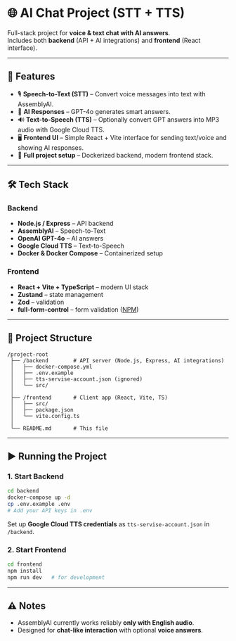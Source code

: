 # 🌐 AI Chat Project (STT + TTS)

Full-stack project for **voice & text chat with AI answers**.  
Includes both **backend** (API + AI integrations) and **frontend** (React interface).

---

## 🚀 Features

-   🎙️ **Speech-to-Text (STT)** – Convert voice messages into text with AssemblyAI.
-   🤖 **AI Responses** – GPT-4o generates smart answers.
-   🔊 **Text-to-Speech (TTS)** – Optionally convert GPT answers into MP3 audio with Google Cloud TTS.
-   🖥️ **Frontend UI** – Simple React + Vite interface for sending text/voice and showing AI responses.
-   📂 **Full project setup** – Dockerized backend, modern frontend stack.

---

## 🛠️ Tech Stack

### Backend

-   **Node.js / Express** – API backend
-   **AssemblyAI** – Speech-to-Text
-   **OpenAI GPT-4o** – AI answers
-   **Google Cloud TTS** – Text-to-Speech
-   **Docker & Docker Compose** – Containerized setup

### Frontend

-   **React + Vite + TypeScript** – modern UI stack
-   **Zustand** – state management
-   **Zod** – validation
-   **full-form-control** – form validation ([NPM](https://www.npmjs.com/package/full-form-control))

---

## 📂 Project Structure

```
/project-root
 ├── /backend        # API server (Node.js, Express, AI integrations)
 │   ├── docker-compose.yml
 │   ├── .env.example
 │   ├── tts-servise-account.json (ignored)
 │   └── src/
 │
 ├── /frontend       # Client app (React, Vite, TS)
 │   ├── src/
 │   ├── package.json
 │   └── vite.config.ts
 │
 └── README.md       # This file
```

---

## ▶️ Running the Project

### 1. Start Backend

```bash
cd backend
docker-compose up -d
cp .env.example .env
# Add your API keys in .env
```

Set up **Google Cloud TTS credentials** as `tts-servise-account.json` in `/backend`.

### 2. Start Frontend

```bash
cd frontend
npm install
npm run dev   # for development
```

---

## ⚠️ Notes

-   AssemblyAI currently works reliably **only with English audio**.
-   Designed for **chat-like interaction** with optional **voice answers**.
